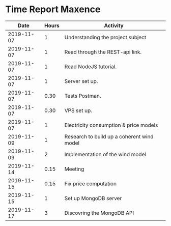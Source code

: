 # Time Report Maxence

| Date  |      Hours    | Activity                                      |
| ----------- | ------- |------------------------------------------------
| 2019-11-07  | 1       | Understanding the project subject             |
| 2019-11-07  | 1       | Read through the REST-api link.               |
| 2019-11-07  | 1       | Read NodeJS tutorial.                         |
| 2019-11-07  | 1       | Server set up.                                |
| 2019-11-07  | 0.30    | Tests Postman.                                |
| 2019-11-07  | 0.30    | VPS set up.                                   |
| 2019-11-07  | 1       | Electricity consumption & price models        |
| 2019-11-09  | 1       | Research to build up a coherent wind model    |
| 2019-11-09  | 2       | Implementation of the wind model              |
| 2019-11-14  | 0.15    | Meeting                                       |
| 2019-11-15  | 0.15    | Fix price computation                         |
| 2019-11-15  | 1       | Set up MongoDB server                         |
| 2019-11-17  | 3       | Discovring the MongoDB API                    |